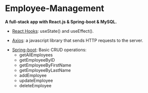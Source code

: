 <h1>Employee-Management</h1>
<p><strong>A full-stack app with React.js & Spring-boot & MySQL.</strong> </p>


<ul>

<li><ins>React Hooks</ins>: useState() and useEffect().</li>

<li><p><ins>Axios</ins>: a javascript library that sends HTTP requests to the server.</p></li>

<li><ins>Spring-boot</ins>: Basic CRUD operations:
    <ul>
        <li> getAllEmployees </li>
        <li> getEmployeeByID</li>
        <li> getEmployeeByFirstName</li>
        <li> getEmployeeByLastName</li>
        <li> addEmployee</li>
        <li> updateEmployee</li>
        <li> deleteEmployee</li>
    </ul>
</li>

</ul>